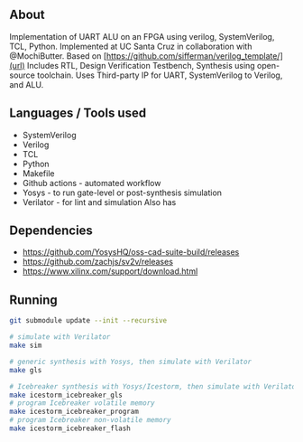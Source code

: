 
## About 
Implementation of UART ALU on an FPGA using verilog, SystemVerilog, TCL, Python. Implemented at UC Santa Cruz in collaboration with @MochiButter.
Based on [https://github.com/sifferman/verilog_template/](url)
Includes RTL, Design Verification Testbench, Synthesis using open-source toolchain. Uses Third-party IP for UART, SystemVerilog to Verilog, and ALU.
## Languages / Tools used
* SystemVerilog
* Verilog
* TCL
* Python
* Makefile
* Github actions - automated workflow
* Yosys - to run gate-level or post-synthesis simulation
* Verilator - for lint and simulation
Also has 
## Dependencies

* <https://github.com/YosysHQ/oss-cad-suite-build/releases>
* <https://github.com/zachjs/sv2v/releases>
* <https://www.xilinx.com/support/download.html>

## Running

```bash
git submodule update --init --recursive

# simulate with Verilator
make sim

# generic synthesis with Yosys, then simulate with Verilator
make gls

# Icebreaker synthesis with Yosys/Icestorm, then simulate with Verilator
make icestorm_icebreaker_gls
# program Icebreaker volatile memory
make icestorm_icebreaker_program
# program Icebreaker non-volatile memory
make icestorm_icebreaker_flash
```

